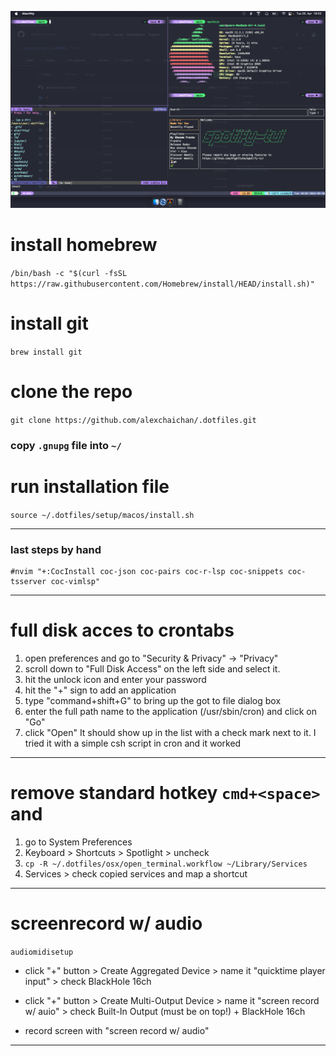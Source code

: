 ![Screenshot](./screenshot.png)
# install homebrew

`/bin/bash -c "$(curl -fsSL https://raw.githubusercontent.com/Homebrew/install/HEAD/install.sh)"`

# install git
`brew install git`

# clone the repo 

`git clone https://github.com/alexchaichan/.dotfiles.git`

### copy `.gnupg` file into `~/`

# run installation file
`source ~/.dotfiles/setup/macos/install.sh`

___

### last steps by hand

```# neovim
#nvim "+:CocInstall coc-json coc-pairs coc-r-lsp coc-snippets coc-tsserver coc-vimlsp"
```
___

# full disk acces to crontabs

1. open preferences and go to "Security & Privacy" -> "Privacy"
2. scroll down to "Full Disk Access" on the left side and select it.
3. hit the unlock icon and enter your password
4. hit the "+" sign to add an application
5. type "command+shift+G" to bring up the got to file dialog box
6. enter the full path name to the application (/usr/sbin/cron) and click on "Go"
7. click "Open" It should show up in the list with a check mark next to it. I tried it with a simple csh script in cron and it worked
___

# remove standard hotkey `cmd+<space>` and

1. go to System Preferences
2. Keyboard > Shortcuts > Spotlight > uncheck
3. `cp -R ~/.dotfiles/osx/open_terminal.workflow ~/Library/Services`
4. Services > check copied services and map a shortcut
___

# screenrecord w/ audio

`audiomidisetup`

- click "+" button > Create Aggregated Device > name it "quicktime player input" > check BlackHole 16ch

- click "+" button > Create Multi-Output Device > name it "screen record w/ auio" > check Built-In Output (must be on top!) + BlackHole 16ch

- record screen with "screen record w/ audio"
___